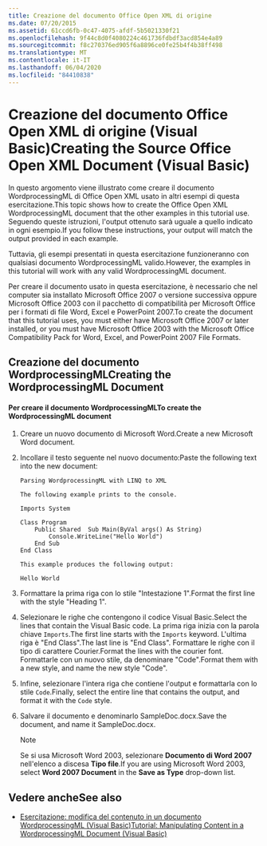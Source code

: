 ```yaml
---
title: Creazione del documento Office Open XML di origine
ms.date: 07/20/2015
ms.assetid: 61ccd6fb-0c47-4075-afdf-5b5021330f21
ms.openlocfilehash: 9f44c8d0f4080224c461736fdbdf3acd854e4a89
ms.sourcegitcommit: f8c270376ed905f6a8896ce0fe25b4f4b38ff498
ms.translationtype: MT
ms.contentlocale: it-IT
ms.lasthandoff: 06/04/2020
ms.locfileid: "84410838"
---
```

# <a name="creating-the-source-office-open-xml-document-visual-basic"></a><span data-ttu-id="060e0-102">Creazione del documento Office Open XML di origine (Visual Basic)</span><span class="sxs-lookup"><span data-stu-id="060e0-102">Creating the Source Office Open XML Document (Visual Basic)</span></span>
<span data-ttu-id="060e0-103">In questo argomento viene illustrato come creare il documento WordprocessingML di Office Open XML usato in altri esempi di questa esercitazione.</span><span class="sxs-lookup"><span data-stu-id="060e0-103">This topic shows how to create the Office Open XML WordprocessingML document that the other examples in this tutorial use.</span></span> <span data-ttu-id="060e0-104">Seguendo queste istruzioni, l'output ottenuto sarà uguale a quello indicato in ogni esempio.</span><span class="sxs-lookup"><span data-stu-id="060e0-104">If you follow these instructions, your output will match the output provided in each example.</span></span>  
  
 <span data-ttu-id="060e0-105">Tuttavia, gli esempi presentati in questa esercitazione funzioneranno con qualsiasi documento WordprocessingML valido.</span><span class="sxs-lookup"><span data-stu-id="060e0-105">However, the examples in this tutorial will work with any valid WordprocessingML document.</span></span>  
  
 <span data-ttu-id="060e0-106">Per creare il documento usato in questa esercitazione, è necessario che nel computer sia installato Microsoft Office 2007 o versione successiva oppure Microsoft Office 2003 con il pacchetto di compatibilità per Microsoft Office per i formati di file Word, Excel e PowerPoint 2007.</span><span class="sxs-lookup"><span data-stu-id="060e0-106">To create the document that this tutorial uses, you must either have Microsoft Office 2007 or later installed, or you must have Microsoft Office 2003 with the Microsoft Office Compatibility Pack for Word, Excel, and PowerPoint 2007 File Formats.</span></span>  
  
## <a name="creating-the-wordprocessingml-document"></a><span data-ttu-id="060e0-107">Creazione del documento WordprocessingML</span><span class="sxs-lookup"><span data-stu-id="060e0-107">Creating the WordprocessingML Document</span></span>  
  
#### <a name="to-create-the-wordprocessingml-document"></a><span data-ttu-id="060e0-108">Per creare il documento WordprocessingML</span><span class="sxs-lookup"><span data-stu-id="060e0-108">To create the WordprocessingML document</span></span>  
  
1. <span data-ttu-id="060e0-109">Creare un nuovo documento di Microsoft Word.</span><span class="sxs-lookup"><span data-stu-id="060e0-109">Create a new Microsoft Word document.</span></span>  
  
2. <span data-ttu-id="060e0-110">Incollare il testo seguente nel nuovo documento:</span><span class="sxs-lookup"><span data-stu-id="060e0-110">Paste the following text into the new document:</span></span>  
  
    ```text  
    Parsing WordprocessingML with LINQ to XML  
  
    The following example prints to the console.  
  
    Imports System  
  
    Class Program  
        Public Shared  Sub Main(ByVal args() As String)  
            Console.WriteLine("Hello World")  
        End Sub  
    End Class  
  
    This example produces the following output:  
  
    Hello World  
    ```  
  
3. <span data-ttu-id="060e0-111">Formattare la prima riga con lo stile "Intestazione 1".</span><span class="sxs-lookup"><span data-stu-id="060e0-111">Format the first line with the style "Heading 1".</span></span>  
  
4. <span data-ttu-id="060e0-112">Selezionare le righe che contengono il codice Visual Basic.</span><span class="sxs-lookup"><span data-stu-id="060e0-112">Select the lines that contain the Visual Basic code.</span></span> <span data-ttu-id="060e0-113">La prima riga inizia con la parola chiave `Imports`.</span><span class="sxs-lookup"><span data-stu-id="060e0-113">The first line starts with the `Imports` keyword.</span></span> <span data-ttu-id="060e0-114">L'ultima riga è "End Class".</span><span class="sxs-lookup"><span data-stu-id="060e0-114">The last line is "End Class".</span></span> <span data-ttu-id="060e0-115">Formattare le righe con il tipo di carattere Courier.</span><span class="sxs-lookup"><span data-stu-id="060e0-115">Format the lines with the courier font.</span></span> <span data-ttu-id="060e0-116">Formattarle con un nuovo stile, da denominare "Code".</span><span class="sxs-lookup"><span data-stu-id="060e0-116">Format them with a new style, and name the new style "Code".</span></span>  
  
5. <span data-ttu-id="060e0-117">Infine, selezionare l'intera riga che contiene l'output e formattarla con lo stile `Code`.</span><span class="sxs-lookup"><span data-stu-id="060e0-117">Finally, select the entire line that contains the output, and format it with the `Code` style.</span></span>  
  
6. <span data-ttu-id="060e0-118">Salvare il documento e denominarlo SampleDoc.docx.</span><span class="sxs-lookup"><span data-stu-id="060e0-118">Save the document, and name it SampleDoc.docx.</span></span>  
  
    > [!NOTE]
    > <span data-ttu-id="060e0-119">Se si usa Microsoft Word 2003, selezionare **Documento di Word 2007** nell'elenco a discesa **Tipo file**.</span><span class="sxs-lookup"><span data-stu-id="060e0-119">If you are using Microsoft Word 2003, select **Word 2007 Document** in the **Save as Type** drop-down list.</span></span>  
  
## <a name="see-also"></a><span data-ttu-id="060e0-120">Vedere anche</span><span class="sxs-lookup"><span data-stu-id="060e0-120">See also</span></span>

- [<span data-ttu-id="060e0-121">Esercitazione: modifica del contenuto in un documento WordprocessingML (Visual Basic)</span><span class="sxs-lookup"><span data-stu-id="060e0-121">Tutorial: Manipulating Content in a WordprocessingML Document (Visual Basic)</span></span>](tutorial-manipulating-content-in-a-wordprocessingml-document.md)
